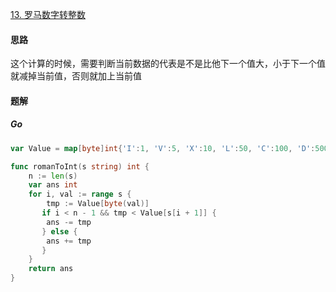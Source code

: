 [13. 罗马数字转整数](https://leetcode.cn/problems/roman-to-integer)

#### 思路

这个计算的时候，需要判断当前数据的代表是不是比他下一个值大，小于下一个值就减掉当前值，否则就加上当前值

#### 题解

##### Go

```go
var Value = map[byte]int{'I':1, 'V':5, 'X':10, 'L':50, 'C':100, 'D':500, 'M':1000}

func romanToInt(s string) int {
    n := len(s)
    var ans int
    for i, val := range s {
        tmp := Value[byte(val)]
       if i < n - 1 && tmp < Value[s[i + 1]] {
        ans -= tmp
       } else {
        ans += tmp
       }
    }
    return ans
}

```

